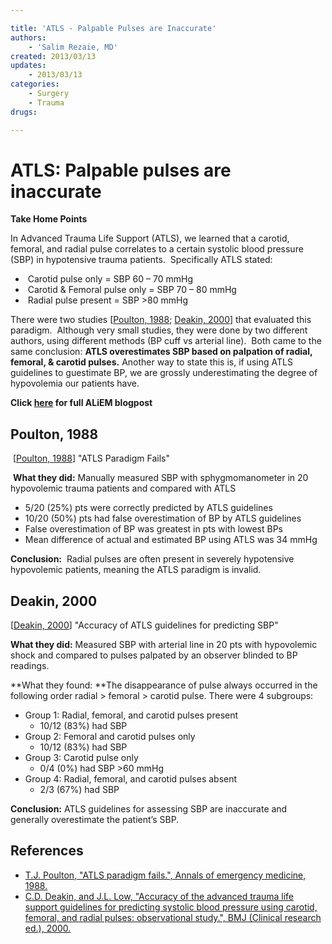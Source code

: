 ```yaml
---

title: 'ATLS - Palpable Pulses are Inaccurate'
authors:
    - 'Salim Rezaie, MD'
created: 2013/03/13
updates:
    - 2013/03/13
categories:
    - Surgery
    - Trauma
drugs: 

---
```




# ATLS: Palpable pulses are inaccurate

**Take Home Points**

In Advanced Trauma Life Support (ATLS), we learned that a carotid, femoral, and radial pulse correlates to a certain systolic blood pressure (SBP) in hypotensive trauma patients.  Specifically ATLS stated:

-    Carotid pulse only = SBP 60 – 70 mmHg
-    Carotid & Femoral pulse only = SBP 70 – 80 mmHg
-    Radial pulse present = SBP &gt;80 mmHg

There were two studies \[[Poulton, 1988](http://www.ncbi.nlm.nih.gov/pubmed/3337405); [Deakin, 2000](http://www.ncbi.nlm.nih.gov/pubmed/10987771)\] that evaluated this paradigm.  Although very small studies, they were done by two different authors, using different methods (BP cuff vs arterial line).  Both came to the same conclusion: **ATLS overestimates SBP based on palpation of radial, femoral, & carotid pulses.** Another way to state this is, if using ATLS guidelines to guestimate BP, we are grossly underestimating the degree of hypovolemia our patients have.

**Click [here](http://academiclifeinem.com/is-atls-wrong-about-palpable-blood-pressure-estimates/) for full ALiEM blogpost**

## Poulton, 1988

 \[[Poulton, 1988](http://www.ncbi.nlm.nih.gov/pubmed/3337405)\] "ATLS Paradigm Fails"

 **What they did:** Manually measured SBP with sphygmomanometer in 20 hypovolemic trauma patients and compared with ATLS
-   5/20 (25%) pts were correctly predicted by ATLS guidelines
-   10/20 (50%) pts had false overestimation of BP by ATLS guidelines
-   False overestimation of BP was greatest in pts with lowest BPs
-   Mean difference of actual and estimated BP using ATLS was 34 mmHg

**Conclusion:**  Radial pulses are often present in severely hypotensive hypovolemic patients, meaning the ATLS paradigm is invalid.

## Deakin, 2000

\[[Deakin, 2000](http://www.ncbi.nlm.nih.gov/pubmed/10987771)\] "Accuracy of ATLS guidelines for predicting SBP"

**What they did:** Measured SBP with arterial line in 20 pts with hypovolemic shock and compared to pulses palpated by an observer blinded to BP readings.

**What they found: **The disappearance of pulse always occurred in the following order radial &gt; femoral &gt; carotid pulse. There were 4 subgroups:
-   Group 1: Radial, femoral, and carotid pulses present
    -   10/12 (83%) had SBP
-   Group 2: Femoral and carotid pulses only
    -   10/12 (83%) had SBP
-   Group 3: Carotid pulse only
    -   0/4 (0%) had SBP &gt;60 mmHg
-   Group 4: Radial, femoral, and carotid pulses absent
    -   2/3 (67%) had SBP

**Conclusion:** ATLS guidelines for assessing SBP are inaccurate and generally overestimate the patient’s SBP. 

## References

-   [T.J. Poulton, "ATLS paradigm fails.", Annals of emergency medicine, 1988.](http://www.ncbi.nlm.nih.gov/pubmed/3337405)
-   [C.D. Deakin, and J.L. Low, "Accuracy of the advanced trauma life support guidelines for predicting systolic blood pressure using carotid, femoral, and radial pulses: observational study.", BMJ (Clinical research ed.), 2000.](http://www.ncbi.nlm.nih.gov/pubmed/10987771)

